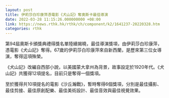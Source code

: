 ```yaml
---
layout: post
title: 伊莉莎白珍康萍憑電影《犬山記》奪奧斯卡最佳導演
date: 2022-03-28 11:15:26.000000000 +08:00
link: https://news.rthk.hk/rthk/ch/component/k2/1641237-20220328.htm
categories: rthk
---
```


第94屆奧斯卡頒獎典禮得獎名單陸續揭曉，最佳導演獎項，由伊莉莎白珍康萍，憑電影《犬山記》奪得。67歲的伊莉莎白珍康萍來自新西蘭，是歷來第三位女導演，奪得這項殊榮。

《犬山記》改編自西部小說，以美國蒙大拿州為背景，故事設定於1920年代。《犬山記》共獲得12項提名，目前只是奪得一個獎項。

至於獲得共10項提名的電影《沙丘瀚戰》，暫時奪得6個獎項，分別是最佳攝影、最佳剪接、最佳原創配樂、最佳美術設計、最佳音效與最佳視覺效果。
